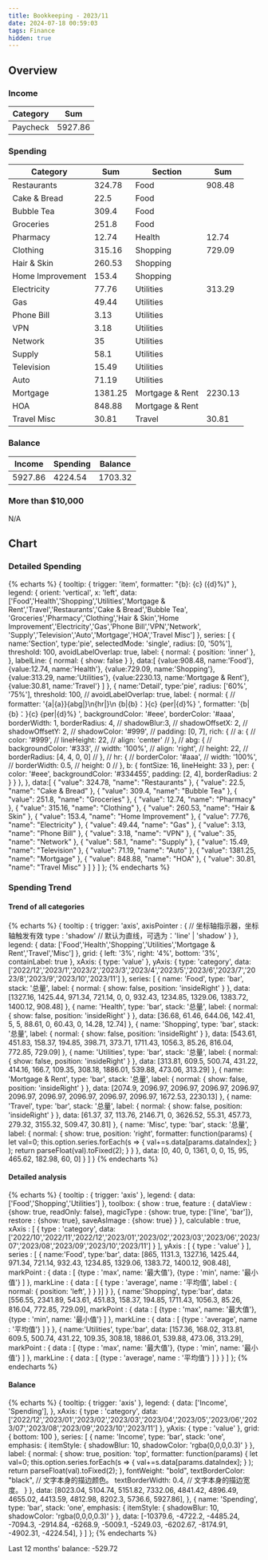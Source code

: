 ```yaml
---
title: Bookkeeping - 2023/11
date: 2024-07-18 00:59:03
tags: Finance
hidden: true
---
```


## Overview

### Income

| Category         | Sum     |
| ---------------- | ------- |
| Paycheck         | 5927.86 |

### Spending

| Category              | Sum     | Section         | Sum     |
| --------------------- | ------- | --------------- | ------- |
| Restaurants           | 324.78  | Food            | 908.48  |
| Cake & Bread          | 22.5    | Food            |         |
| Bubble Tea            | 309.4   | Food            |         |
| Groceries             | 251.8   | Food            |         |
| Pharmacy              | 12.74   | Health          | 12.74   |
| Clothing              | 315.16  | Shopping        | 729.09  |
| Hair & Skin           | 260.53  | Shopping        |         |
| Home Improvement      | 153.4   | Shopping        |         |
| Electricity           | 77.76   | Utilities       | 313.29  |
| Gas                   | 49.44   | Utilities       |         |
| Phone Bill            | 3.13    | Utilities       |         |
| VPN                   | 3.18    | Utilities       |         |
| Network               | 35      | Utilities       |         |
| Supply                | 58.1    | Utilities       |         |
| Television            | 15.49   | Utilities       |         |
| Auto                  | 71.19   | Utilities       |         |
| Mortgage              | 1381.25 | Mortgage & Rent | 2230.13 |
| HOA                   | 848.88  | Mortgage & Rent |         |
| Travel Misc           | 30.81   | Travel          | 30.81   |

### Balance

| Income  | Spending | Balance |
| ------- | -------- | ------- |
| 5927.86 | 4224.54  | 1703.32 |

### More than $10,000

N/A

## Chart

### Detailed Spending

{% echarts %}
{
    tooltip: {
        trigger: 'item',
        formatter: "{b}: {c} ({d}%)"
    },
    legend: {
        orient: 'vertical',
        x: 'left',
        data:['Food','Health','Shopping','Utilities','Mortgage & Rent','Travel','Restaurants','Cake & Bread','Bubble Tea',
        'Groceries','Pharmacy','Clothing','Hair & Skin','Home Improvement','Electricity','Gas','Phone Bill','VPN','Network',
        'Supply','Television','Auto','Mortgage','HOA','Travel Misc']
    },
    series: [
        {
            name:'Section',
            type:'pie',
            selectedMode: 'single',
            radius: [0, '50%'],
            threshold: 100,
            avoidLabelOverlap: true,
            label: {
                normal: {
                    position: 'inner'
                },
            },
            labelLine: {
                normal: {
                    show: false
                }
            },
            data:[
                {value:908.48, name:'Food'},
                {value:12.74, name:'Health'},
                {value:729.09, name:'Shopping'},
                {value:313.29, name:'Utilities'},
                {value:2230.13, name:'Mortgage & Rent'},
                {value:30.81, name:'Travel'}
            ]
        },
        {
            name:'Detail',
            type:'pie',
            radius: ['60%', '75%'],
            threshold: 100,
            // avoidLabelOverlap: true,
            label: {
                normal: {
                    // formatter: '{a|{a}}{abg|}\n{hr|}\n  {b|{b}：}{c}  {per|{d}%}  ',
                    formatter: '{b|{b}：}{c}  {per|{d}%}  ',
                    backgroundColor: '#eee',
                    borderColor: '#aaa',
                    borderWidth: 1,
                    borderRadius: 4,
                    // shadowBlur:3,
                    // shadowOffsetX: 2,
                    // shadowOffsetY: 2,
                    // shadowColor: '#999',
                    // padding: [0, 7],
                    rich: {
                        // a: {
                        //    color: '#999',
                        //    lineHeight: 22,
                        //    align: 'center'
                        // },
                        // abg: {
                        //     backgroundColor: '#333',
                        //     width: '100%',
                        //     align: 'right',
                        //     height: 22,
                        //     borderRadius: [4, 4, 0, 0]
                        // },
                        // hr: {
                        //    borderColor: '#aaa',
                        //    width: '100%',
                        //    borderWidth: 0.5,
                        //    height: 0
                        // },
                        b: {
                            fontSize: 16,
                            lineHeight: 33
                        },
                        per: {
                            color: '#eee',
                            backgroundColor: '#334455',
                            padding: [2, 4],
                            borderRadius: 2
                        }
                    }
                },
            },
            data:[
                { "value": 324.78, "name": "Restaurants" },
                { "value": 22.5, "name": "Cake & Bread" },
                { "value": 309.4, "name": "Bubble Tea" },
                { "value": 251.8, "name": "Groceries" },
                { "value": 12.74, "name": "Pharmacy" },
                { "value": 315.16, "name": "Clothing" },
                { "value": 260.53, "name": "Hair & Skin" },
                { "value": 153.4, "name": "Home Improvement" },
                { "value": 77.76, "name": "Electricity" },
                { "value": 49.44, "name": "Gas" },
                { "value": 3.13, "name": "Phone Bill" },
                { "value": 3.18, "name": "VPN" },
                { "value": 35, "name": "Network" },
                { "value": 58.1, "name": "Supply" },
                { "value": 15.49, "name": "Television" },
                { "value": 71.19, "name": "Auto" },
                { "value": 1381.25, "name": "Mortgage" },
                { "value": 848.88, "name": "HOA" },
                { "value": 30.81, "name": "Travel Misc" }
            ]
        }
    ]
};
{% endecharts %}

### Spending Trend

#### Trend of all categories

{% echarts %}
{
    tooltip : {
        trigger: 'axis',
        axisPointer : {            // 坐标轴指示器，坐标轴触发有效
            type : 'shadow'        // 默认为直线，可选为：'line' | 'shadow'
        }
    },
    legend: {
        data: ['Food','Health','Shopping','Utilities','Mortgage & Rent','Travel','Misc']
    },
    grid: {
        left: '3%',
        right: '4%',
        bottom: '3%',
        containLabel: true
    },
    xAxis:  {
        type: 'value'
    },
    yAxis: {
        type: 'category',
        data: ['2022/12','2023/1','2023/2','2023/3','2023/4','2023/5','2023/6','2023/7','2023/8','2023/9','2023/10','2023/11']
    },
    series: [
        {
            name: 'Food',
            type: 'bar',
            stack: '总量',
            label: {
                normal: {
                    show: false,
                    position: 'insideRight'
                }
            },
            data: [1327.16, 1425.44, 971.34, 721.14, 0, 0, 932.43, 1234.85, 1329.06, 1383.72, 1400.12, 908.48]
        },
        {
            name: 'Health',
            type: 'bar',
            stack: '总量',
            label: {
                normal: {
                    show: false,
                    position: 'insideRight'
                }
            },
            data: [36.68, 61.46, 644.06, 142.41, 5, 5, 88.61, 0, 60.43, 0, 14.28, 12.74]
        },
        {
            name: 'Shopping',
            type: 'bar',
            stack: '总量',
            label: {
                normal: {
                    show: false,
                    position: 'insideRight'
                }
            },
            data: [543.61, 451.83, 158.37, 194.85, 398.71, 373.71, 1711.43, 1056.3, 85.26, 816.04, 772.85, 729.09]
        },
        {
            name: 'Utilities',
            type: 'bar',
            stack: '总量',
            label: {
                normal: {
                    show: false,
                    position: 'insideRight'
                }
            },
            data: [313.81, 609.5, 500.74, 431.22, 414.16, 166.7, 109.35, 308.18, 1886.01, 539.88, 473.06, 313.29]
        },
        {
            name: 'Mortgage & Rent',
            type: 'bar',
            stack: '总量',
            label: {
                normal: {
                    show: false,
                    position: 'insideRight'
                }
            },
            data: [2074.9, 2096.97, 2096.97, 2096.97, 2096.97, 2096.97, 2096.97, 2096.97, 2096.97, 2096.97, 1672.53, 2230.13]
        },
        {
            name: 'Travel',
            type: 'bar',
            stack: '总量',
            label: {
                normal: {
                    show: false,
                    position: 'insideRight'
                }
            },
            data: [61.37, 37, 113.76, 2146.71, 0, 3626.52, 55.31, 457.73, 279.32, 3155.32, 509.47, 30.81]
        },
        {
            name: 'Misc',
            type: 'bar',
            stack: '总量',
            label: {
                normal: {
                    show: true,
                    position: 'right',
                    formatter: function(params) {
                        let val=0;
                        this.option.series.forEach(s => {
                            val+=s.data[params.dataIndex];
                        } );
                        return parseFloat(val).toFixed(2);
                    }
                }
            },
            data: [0, 40, 0, 1361, 0, 0, 15, 95, 465.62, 182.98, 60, 0]
        }
    ]
}
{% endecharts %}

#### Detailed analysis

{% echarts %}
{
    tooltip : {
        trigger: 'axis'
    },
    legend: {
        data:['Food','Shopping','Utilities']
    },
    toolbox: {
        show : true,
        feature : {
            dataView : {show: true, readOnly: false},
            magicType : {show: true, type: ['line', 'bar']},
            restore : {show: true},
            saveAsImage : {show: true}
        }
    },
    calculable : true,
    xAxis : [
        {
            type : 'category',
            data: ['2022/10','2022/11','2022/12','2023/01','2023/02','2023/03','2023/06','2023/07','2023/08','2023/09','2023/10','2023/11']
        }
    ],
    yAxis : [
        {
            type : 'value'
        }
    ],
    series : [
        {
            name:'Food',
            type:'bar',
            data: [865, 1131.3, 1327.16, 1425.44, 971.34, 721.14, 932.43, 1234.85, 1329.06, 1383.72, 1400.12, 908.48],
            markPoint : {
                data : [
                    {type : 'max', name: '最大值'},
                    {type : 'min', name: '最小值'}
                ]
            },
            markLine : {
                data : [
                {
                    type : 'average',
                    name : '平均值',
                    label : {
                        normal: {
                            position: 'left',
                        }
                    }
                }]
            }
        },
        {
            name:'Shopping',
            type:'bar',
            data: [556.55, 2341.89, 543.61, 451.83, 158.37, 194.85, 1711.43, 1056.3, 85.26, 816.04, 772.85, 729.09],
            markPoint : {
                data : [
                    {type : 'max', name: '最大值'},
                    {type : 'min', name: '最小值'}
                ]
            },
            markLine : {
                data : [
                    {type : 'average', name : '平均值'}
                ]
            }
        },
        {
            name:'Utilities',
            type:'bar',
            data: [157.36, 168.02, 313.81, 609.5, 500.74, 431.22, 109.35, 308.18, 1886.01, 539.88, 473.06, 313.29],
            markPoint : {
                data : [
                    {type : 'max', name: '最大值'},
                    {type : 'min', name: '最小值'}
                ]
            },
            markLine : {
                data : [
                    {type : 'average', name : '平均值'}
                ]
            }
        }
    ]
};
{% endecharts %}

#### Balance

{% echarts %}
{
    tooltip: {
        trigger: 'axis'
    },
    legend: {
        data: ['Income', 'Spending'],
    },
    xAxis: {
        type : 'category',
        data: ['2022/12','2023/01','2023/02','2023/03','2023/04','2023/05','2023/06','2023/07','2023/08','2023/09','2023/10','2023/11']
    },
    yAxis: {
        type : 'value'
    },
    grid: {
        bottom: 100
    },
    series: [
        {
            name: 'Income',
            type: 'bar',
            stack: 'one',
            emphasis: {
                itemStyle: {
                    shadowBlur: 10,
                    shadowColor: 'rgba(0,0,0,0.3)'
                }
            },
            label: {
                normal: {
                    show: true,
                    position: 'top',
                    formatter: function(params) {
                        let val=0;
                        this.option.series.forEach(s => {
                            val+=s.data[params.dataIndex];
                        } );
                        return parseFloat(val).toFixed(2);
                    },
                    fontWeight: "bold",
                    textBorderColor: "black", // 文字本身的描边颜色。
                    textBorderWidth: 0.4, // 文字本身的描边宽度。
                }
            },
            data: [8023.04, 5104.74, 5151.82, 7332.06, 4841.42, 4896.49, 4655.02, 4413.59, 4812.98, 8202.3, 5736.6, 5927.86],
        },
        {
            name: 'Spending',
            type: 'bar',
            stack: 'one',
            emphasis: {
                itemStyle: {
                    shadowBlur: 10,
                    shadowColor: 'rgba(0,0,0,0.3)'
                }
            },
            data: [-10379.6, -4722.2, -4485.24, -7094.3, -2914.84, -6268.9, -5009.1, -5249.03, -6202.67, -8174.91, -4902.31, -4224.54],
        }
    ]
};
{% endecharts %}

Last 12 months' balance: -529.72
